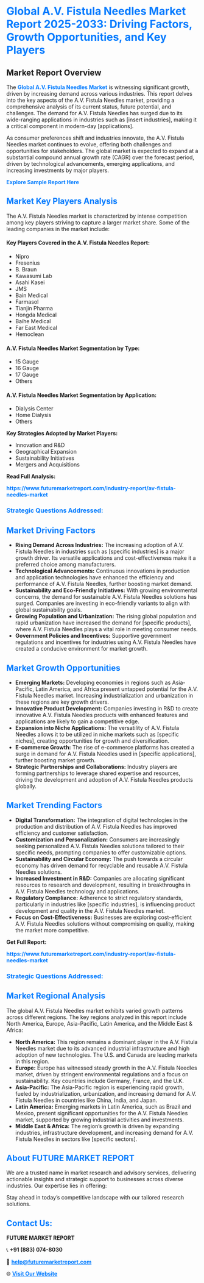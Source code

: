 <h1 style="color: #007BFF;">Global A.V. Fistula Needles Market Report 2025-2033: Driving Factors, Growth Opportunities, and Key Players</h1>

<section id="overview">
<h2>Market Report Overview</h2>
<p>The <a href="https://www.futuremarketreport.com/industry-report/av-fistula-needles-market" style="color: #007BFF; text-decoration: none;"><strong>Global A.V. Fistula Needles Market</strong></a> is witnessing significant growth, driven by increasing demand across various industries. This report delves into the key aspects of the A.V. Fistula Needles market, providing a comprehensive analysis of its current status, future potential, and challenges. The demand for A.V. Fistula Needles has surged due to its wide-ranging applications in industries such as [insert industries], making it a critical component in modern-day [applications].</p>
<p>As consumer preferences shift and industries innovate, the A.V. Fistula Needles market continues to evolve, offering both challenges and opportunities for stakeholders. The global market is expected to expand at a substantial compound annual growth rate (CAGR) over the forecast period, driven by technological advancements, emerging applications, and increasing investments by major players.</p>
</section>

<section id="overview">
<p><a href="https://www.futuremarketreport.com/request-sample/reportId=26346" style="color: #007BFF; text-decoration: none;"><strong>Explore Sample Report Here</strong></a></p>
</section>

<section id="key-players">
<h2 style="color: #007BFF;">Market Key Players Analysis</h2>
<p>The A.V. Fistula Needles market is characterized by intense competition among key players striving to capture a larger market share. Some of the leading companies in the market include:</p>
<h4>Key Players Covered in the A.V. Fistula Needles Report:</h4>
<ul><li>Nipro</li><li>Fresenius</li><li>B. Braun</li><li>Kawasumi Lab</li><li>Asahi Kasei</li><li>JMS</li><li>Bain Medical</li><li>Farmasol</li><li>Tianjin Pharma</li><li>Hongda Medical</li><li>Baihe Medical</li><li>Far East Medical</li><li>Hemoclean</li></ul>
<h4>A.V. Fistula Needles Market Segmentation by Type:</h4>
<ul><li>15 Gauge</li><li>16 Gauge</li><li>17 Gauge</li><li>Others</li></ul>

<h4>A.V. Fistula Needles Market Segmentation by Application:</h4>
<ul><li>Dialysis Center</li><li>Home Dialysis</li><li>Others</li></ul>
<p><strong>Key Strategies Adopted by Market Players:</strong></p>
<ul>
<li>Innovation and R&D</li>
<li>Geographical Expansion</li>
<li>Sustainability Initiatives</li>
<li>Mergers and Acquisitions</li>
</ul>
</section>

<section>
<p><strong>Read Full Analysis: </strong></p><a href="https://www.futuremarketreport.com/industry-report/av-fistula-needles-market" style="color: #007BFF; text-decoration: none;"><strong>https://www.futuremarketreport.com/industry-report/av-fistula-needles-market</strong></a>
<h3 style="color: #007BFF;">Strategic Questions Addressed:</h3>
</section>

<section id="driving-factors">
<h2 style="color: #007BFF;">Market Driving Factors</h2>
<ul>
<li><strong>Rising Demand Across Industries:</strong> The increasing adoption of A.V. Fistula Needles in industries such as [specific industries] is a major growth driver. Its versatile applications and cost-effectiveness make it a preferred choice among manufacturers.</li>
<li><strong>Technological Advancements:</strong> Continuous innovations in production and application technologies have enhanced the efficiency and performance of A.V. Fistula Needles, further boosting market demand.</li>
<li><strong>Sustainability and Eco-Friendly Initiatives:</strong> With growing environmental concerns, the demand for sustainable A.V. Fistula Needles solutions has surged. Companies are investing in eco-friendly variants to align with global sustainability goals.</li>
<li><strong>Growing Population and Urbanization:</strong> The rising global population and rapid urbanization have increased the demand for [specific products], where A.V. Fistula Needles plays a vital role in meeting consumer needs.</li>
<li><strong>Government Policies and Incentives:</strong> Supportive government regulations and incentives for industries using A.V. Fistula Needles have created a conducive environment for market growth.</li>
</ul>
</section>

<section id="growth-opportunities">
<h2 style="color: #007BFF;">Market Growth Opportunities</h2>
<ul>
<li><strong>Emerging Markets:</strong> Developing economies in regions such as Asia-Pacific, Latin America, and Africa present untapped potential for the A.V. Fistula Needles market. Increasing industrialization and urbanization in these regions are key growth drivers.</li>
<li><strong>Innovative Product Development:</strong> Companies investing in R&D to create innovative A.V. Fistula Needles products with enhanced features and applications are likely to gain a competitive edge.</li>
<li><strong>Expansion into Niche Applications:</strong> The versatility of A.V. Fistula Needles allows it to be utilized in niche markets such as [specific niches], creating opportunities for growth and diversification.</li>
<li><strong>E-commerce Growth:</strong> The rise of e-commerce platforms has created a surge in demand for A.V. Fistula Needles used in [specific applications], further boosting market growth.</li>
<li><strong>Strategic Partnerships and Collaborations:</strong> Industry players are forming partnerships to leverage shared expertise and resources, driving the development and adoption of A.V. Fistula Needles products globally.</li>
</ul>
</section>

<section id="trending-factors">
<h2 style="color: #007BFF;">Market Trending Factors</h2>
<ul>
<li><strong>Digital Transformation:</strong> The integration of digital technologies in the production and distribution of A.V. Fistula Needles has improved efficiency and customer satisfaction.</li>
<li><strong>Customization and Personalization:</strong> Consumers are increasingly seeking personalized A.V. Fistula Needles solutions tailored to their specific needs, prompting companies to offer customizable options.</li>
<li><strong>Sustainability and Circular Economy:</strong> The push towards a circular economy has driven demand for recyclable and reusable A.V. Fistula Needles solutions.</li>
<li><strong>Increased Investment in R&D:</strong> Companies are allocating significant resources to research and development, resulting in breakthroughs in A.V. Fistula Needles technology and applications.</li>
<li><strong>Regulatory Compliance:</strong> Adherence to strict regulatory standards, particularly in industries like [specific industries], is influencing product development and quality in the A.V. Fistula Needles market.</li>
<li><strong>Focus on Cost-Effectiveness:</strong> Businesses are exploring cost-efficient A.V. Fistula Needles solutions without compromising on quality, making the market more competitive.</li>
</ul>
</section>

<section>
<p><strong>Get Full Report: </strong></p><a href="https://www.futuremarketreport.com/industry-report/av-fistula-needles-market" style="color: #007BFF; text-decoration: none;"><strong>https://www.futuremarketreport.com/industry-report/av-fistula-needles-market</strong></a>
<h3 style="color: #007BFF;">Strategic Questions Addressed:</h3>
</section>


<section id="regional-analysis">
<h2 style="color: #007BFF;">Market Regional Analysis</h2>
<p>The global A.V. Fistula Needles market exhibits varied growth patterns across different regions. The key regions analyzed in this report include North America, Europe, Asia-Pacific, Latin America, and the Middle East & Africa:</p>
<ul>
<li><strong>North America:</strong> This region remains a dominant player in the A.V. Fistula Needles market due to its advanced industrial infrastructure and high adoption of new technologies. The U.S. and Canada are leading markets in this region.</li>
<li><strong>Europe:</strong> Europe has witnessed steady growth in the A.V. Fistula Needles market, driven by stringent environmental regulations and a focus on sustainability. Key countries include Germany, France, and the U.K.</li>
<li><strong>Asia-Pacific:</strong> The Asia-Pacific region is experiencing rapid growth, fueled by industrialization, urbanization, and increasing demand for A.V. Fistula Needles in countries like China, India, and Japan.</li>
<li><strong>Latin America:</strong> Emerging markets in Latin America, such as Brazil and Mexico, present significant opportunities for the A.V. Fistula Needles market, supported by growing industrial activities and investments.</li>
<li><strong>Middle East & Africa:</strong> The region’s growth is driven by expanding industries, infrastructure development, and increasing demand for A.V. Fistula Needles in sectors like [specific sectors].</li>
</ul>
</section>

<footer>
<h2 style="color: #007BFF;">About FUTURE MARKET REPORT</h2>
<p>We are a trusted name in market research and advisory services, delivering actionable insights and strategic support to businesses across diverse industries. Our expertise lies in offering:</p>

<p>Stay ahead in today’s competitive landscape with our tailored research solutions.</p>

<h2 style="color: #007BFF;">Contact Us:</h2>
<p><strong>FUTURE MARKET REPORT</strong></p>
<p>📞 <strong>+91 (883) 074-8030</strong></p>
<p>📧 <strong><a href="mailto:help@futuremarketreport.com" style="color: #007BFF;">help@futuremarketreport.com</a></strong></p>
<p>🌐 <strong><a href="https://www.futuremarketreport.com/" style="color: #007BFF;">Visit Our Website</a></strong></p>
</footer>